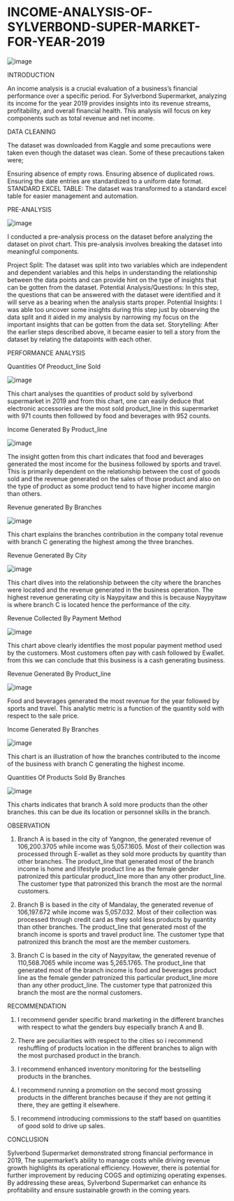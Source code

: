 # INCOME-ANALYSIS-OF-SYLVERBOND-SUPER-MARKET-FOR-YEAR-2019


![image](https://github.com/user-attachments/assets/770e1b9b-f41f-46dc-99ec-02cd88d13d0a)


INTRODUCTION

An income analysis is a crucial evaluation of a business’s financial performance over a specific period. For Sylverbond Supermarket, analyzing its income for the year 2019 provides insights into its revenue streams, profitability, and overall financial health. This analysis will focus on key components such as total revenue and net income.

DATA CLEANING

The dataset was downloaded from Kaggle and some precautions were taken even though the dataset was clean. Some of these precautions taken were;

Ensuring absence of empty rows.
Ensuring absence of duplicated rows.
Ensuring the date entries are standardized to a uniform date format.
STANDARD EXCEL TABLE: The dataset was transformed to a standard excel table for easier management and automation.

PRE-ANALYSIS

![image](https://github.com/user-attachments/assets/f58843a5-6549-4464-ae28-445cf4e9c77f)


I conducted a pre-analysis process on the dataset before analyzing the dataset on pivot chart. This pre-analysis involves breaking the dataset into meaningful components.

Project Split: The dataset was split into two variables which are independent and dependent variables and this helps in understanding the relationship between the data points and can provide hint on the type of insights that can be gotten from the dataset.
Potential Analysis/Questions: In this step, the questions that can be answered with the dataset were identified and it will serve as a bearing when the analysis starts proper.
Potential Insights: I was able too uncover some insights during this step just by observing the data split and it aided in my analysis by narrowing my focus on the important insights that can be gotten from the data set.
Storytelling: After the earlier steps described above, it became easier to tell a story from the dataset by relating the datapoints with each other.

PERFORMANCE ANALYSIS

Quantities Of Preoduct_line Sold

![image](https://github.com/user-attachments/assets/7db85481-fd7b-441e-8fd3-6a1f6ec7a95c)


This chart analyses the quantities of product sold by sylverbond supermarket in 2019 and from this chart, one can easily deduce that electronic accessories are the most sold product_line in this supermarket with 971 counts then followed by food and beverages with 952 counts.

Income Generated By Product_line

![image](https://github.com/user-attachments/assets/bf2dec09-dc0e-4b69-bdd9-17f0a9f6458e)


The insight gotten from this chart indicates that food and beverages generated the most income for the business followed by sports and travel. This is primarily dependent on the relationship between the cost of goods sold and the revenue generated on the sales of those product and also on the type of product as some product tend to have higher income margin than others.

Revenue generated By Branches

![image](https://github.com/user-attachments/assets/61020e14-c4e6-4bed-af77-ad420b8a9622)


This chart explains the branches contribution in the company total revenue with branch C generating the highest among the three branches.

Revenue Generated By City

![image](https://github.com/user-attachments/assets/f879fd55-2663-4fd7-a9cd-cf366f005fdd)


This chart dives into the relationship between the city where the branches were located and the revenue generated in the business operation. The highest revenue generating city is Naypyitaw and this is because Naypyitaw is where branch C is located hence the performance of the city.

Revenue Collected By Payment Method

![image](https://github.com/user-attachments/assets/bbd6800f-1d84-44b2-9f9b-4c9d32ae3a4d)


This chart above clearly identifies the most popular payment method used by the customers. Most customers often pay with cash followed by Ewallet. from this we can conclude that this business is a cash generating business.

Revenue Generated By Product_line

![image](https://github.com/user-attachments/assets/8f6b8aae-d2bc-4fe1-aedc-37c7f19a8ff6)


Food and beverages generated the most revenue for the year followed by sports and travel. This analytic metric is a function of the quantity sold with respect to the sale price.

Income Generated By Branches

![image](https://github.com/user-attachments/assets/1aca59ed-6597-4fe4-bc22-69c3015a9ec1)


This chart is an illustration of how the branches contributed to the income of the business with branch C generating the highest income.

Quantities Of Products Sold By Branches

![image](https://github.com/user-attachments/assets/e9f41424-5472-4224-a9cb-22efe3220e13)


This charts indicates that branch A sold more products than the other branches. this can be due its location or personnel skills in the branch.

OBSERVATION

1. Branch A is based in the city of Yangnon, the generated revenue of 106,200.3705 while income was 5,057.1605. Most of their collection was processed through E-wallet as they sold more products by quantity than other branches. The product_line that generated most of the branch income is home and lifestyle product line as the female gender patronized this particular product_line more than any other product_line. The customer type that patronized this branch the most are the normal customers.

2. Branch B is based in the city of Mandalay, the generated revenue of 106,197.672 while income was 5,057.032. Most of their collection was processed through credit card as they sold less products by quantity than other branches. The product_line that generated most of the branch income is sports and travel product line. The customer type that patronized this branch the most are the member customers.

3. Branch C is based in the city of Naypyitaw, the generated revenue of 110,568.7065 while income was 5,265.1765. The product_line that generated most of the branch income is food and beverages product line as the female gender patronized this particular product_line more than any other product_line. The customer type that patronized this branch the most are the normal customers.

RECOMMENDATION

1. I recommend gender specific brand marketing in the different branches with respect to what the genders buy especially branch A and B.

2. There are peculiarities with respect to the cities so i recommend reshuffling of products location in the different branches to align with the most purchased product in the branch.

3. I recommend enhanced inventory monitoring for the bestselling products in the branches.

4. I recommend running a promotion on the second most grossing products in the different branches because if they are not getting it there, they are getting it elsewhere.

5. I recommend introducing commissions to the staff based on quantities of good sold to drive up sales.

CONCLUSION

Sylverbond Supermarket demonstrated strong financial performance in 2019, The supermarket’s ability to manage costs while driving revenue growth highlights its operational efficiency. However, there is potential for further improvement by reducing COGS and optimizing operating expenses. By addressing these areas, Sylverbond Supermarket can enhance its profitability and ensure sustainable growth in the coming years.






